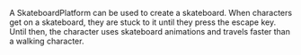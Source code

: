 A SkateboardPlatform can be used to create a skateboard. When characters get
on a skateboard, they are stuck to it until they press the escape key. Until
then, the character uses skateboard animations and travels faster than a
walking character.